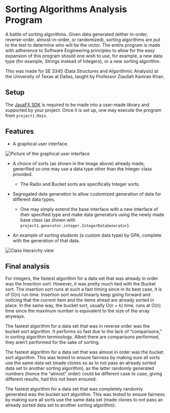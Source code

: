 # Sorting Algorithms Analysis Program

A battle of sorting algorithms. Given data generated (either in-order, reverse-order, 
almost-in-order, or randomized), sorting algorithms are put to the test to determine who will
be the victor. The entire program is made with adherence to Software Engineering principles to
allow for the easy expansion of this program should one wish to use, for example, a new data type
(for example, Strings instead of Integers), or a new sorting algorithm.

This was made for SE 3345 (Data Structures and Algorithmic Analysis) at the University of 
Texas at Dallas, taught by Professor Ziaullah Kamran Khan.

## Setup

The [JavaFX SDK](https://gluonhq.com/products/javafx/) is required to be made into a user-made
library and supported by your project. Once it is set up, one may execute the program from 
`project1.Main`.

## Features

* A graphical user interface.

![Picture of the graphical user interface](https://i.imgur.com/tbutrpV.png)

* A choice of sorts (as shown in the image above) already made, generified so one may
use a data type other than the Integer class provided.
    * The Radix and Bucket sorts are specifically Integer sorts.

* Segregated data generation to allow customized generation of data for different data types.
    * One may simply extend the base interface with a new interface of their specified type and
    make data generators using the newly made base class (as shown with 
    `project1.generator.integer.IntegerDataGenerator`).

* An example of sorting students (a custom data type) by GPA, complete with the generation of that data.
    
![Class hierarchy view](https://i.imgur.com/S7wsmVo.png)

## Final analysis
For integers, the fastest algorithm for a data set that was already in order was the Insertion 
sort. However, it was pretty much tied with the Bucket sort. The insertion sort runs at such a
fast timing since in its best case, it is of O(n) run time. Insertion sort would linearly keep 
going forward and noticing that the current item and the items ahead are already sorted in place. 
In the same way, the bucket sort, usually O(n + k) time, runs at O(n) time since the maximum 
number is equivalent to the size of the array anyways. 

The fastest algorithm for a data set that was in reverse order was the bucket sort algorithm. It 
performs so fast due to the lack of “comparisons,” in sorting algorithm terminology. Albeit 
there are comparisons performed, they aren’t performed for the sake of sorting.

The fastest algorithm for a data set that was almost in order was the bucket sort algorithm. This 
was tested to ensure fairness by making sure all sorts use the same data set (made clones so as 
to not pass an already sorted data set to another sorting algorithm), as the latter randomly 
generated numbers (hence the “almost” order) could be different case to case, giving different 
results, had this not been ensured.

The fastest algorithm for a data set that was completely randomly generated was the bucket sort 
algorithm. This was tested to ensure fairness by making sure all sorts use the same data set 
(made clones to not pass an already sorted data set to another sorting algorithm). 
